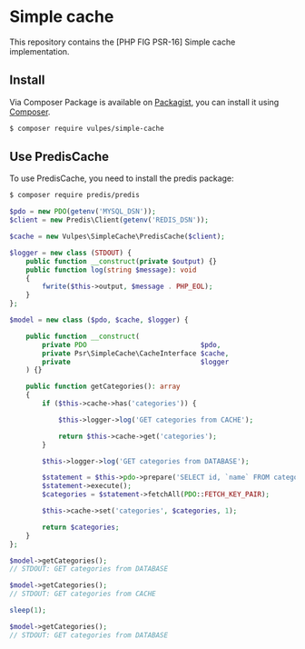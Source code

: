 # Simple cache
This repository contains the [PHP FIG PSR-16] Simple cache implementation.

## Install
Via Composer
Package is available on [Packagist], you can install it using [Composer].
``` bash
$ composer require vulpes/simple-cache
```

## Use PredisCache
To use PredisCache, you need to install the predis package:
``` bash
$ composer require predis/predis
```
```php
$pdo = new PDO(getenv('MYSQL_DSN'));
$client = new Predis\Client(getenv('REDIS_DSN'));

$cache = new Vulpes\SimpleCache\PredisCache($client);

$logger = new class (STDOUT) {
    public function __construct(private $output) {}
    public function log(string $message): void
    {
        fwrite($this->output, $message . PHP_EOL);
    }
};

$model = new class ($pdo, $cache, $logger) {

    public function __construct(
        private PDO                            $pdo,
        private Psr\SimpleCache\CacheInterface $cache,
        private                                $logger
    ) {}

    public function getCategories(): array
    {
        if ($this->cache->has('categories')) {

            $this->logger->log('GET categories from CACHE');

            return $this->cache->get('categories');
        }

        $this->logger->log('GET categories from DATABASE');

        $statement = $this->pdo->prepare('SELECT id, `name` FROM categories');
        $statement->execute();
        $categories = $statement->fetchAll(PDO::FETCH_KEY_PAIR);

        $this->cache->set('categories', $categories, 1);

        return $categories;
    }
};

$model->getCategories();
// STDOUT: GET categories from DATABASE

$model->getCategories();
// STDOUT: GET categories from CACHE

sleep(1);

$model->getCategories();
// STDOUT: GET categories from DATABASE
```
[PHP FIG PSR-20]: https://www.php-fig.org/psr/psr-16/
[Packagist]: http://packagist.org/packages/vulpes/simple-cache
[Composer]: http://getcomposer.org
